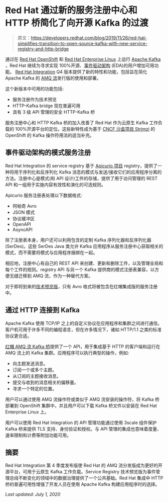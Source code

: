 # Red Hat 通过新的服务注册中心和 HTTP 桥简化了向开源 Kafka 的过渡

> 原文：<https://developers.redhat.com/blog/2019/11/26/red-hat-simplifies-transition-to-open-source-kafka-with-new-service-registry-and-http-bridge>

通过在 [Red Hat OpenShift](https://developers.redhat.com/openshift/) 和 [Red Hat Enterprise Linux](https://developers.redhat.com/topics/linux/) 上运行 [Apache Kafka](https://developers.redhat.com/videos/youtube/QYbXDp4Vu-8/) ，Red Hat 继续为寻求实现 100%开源、[事件驱动架构](https://developers.redhat.com/topics/event-driven/) (EDA)的用户增加可用功能。 [Red Hat Integration](https://www.redhat.com/en/products/integration) Q4 版本提供了新的特性和功能，包括旨在简化 Apache Kafka 的 [AMQ 流](https://www.redhat.com/en/resources/amq-streams-datasheet)发行版的使用和部署。

这个新版本中可用的功能包括:

*   服务注册作为技术预览
*   HTTP-Kafka bridge 现在普遍可用
*   具有 3 级 API 管理的安全 HTTP-Kafka 桥

服务注册中心和 HTTP Kafka 桥的加入改善了 Red Hat 作为云原生 Kafka 工作负载的 100%开源平台的定位。这些新特性成为基于 [CNCF 沙盒项目 Strimzi](https://strimzi.io/2019/09/06/cncf.html) 的 OpenShift 的 Kafka 操作符用法的适当补充。

## 事件驱动架构的模式服务注册

Red Hat Integration 的 service registry 基于 [Apicurio 项目](https://www.apicur.io/) registry，提供了一种将用于序列化和反序列化 Kafka 消息的模式与发送/接收它们的应用程序分离的方法。注册中心是模式(和 API 设计)工件的存储，提供了用于访问管理的 REST API 和一组用于实施内容有效性和演化的可选规则。

Apicurio 服务注册表处理以下数据格式:

*   阿帕奇 Avro
*   JSON 模式
*   协议缓冲区
*   OpenAPI
*   AsyncAPI

除了注册表本身，用户还可以利用包含的定制 Kafka 序列化器和反序列化器(SerDes)。这些 SerDes Java 类允许 Kafka 应用程序从服务注册中心获取相关的模式，而不需要将模式与应用程序捆绑在一起。

相应地，注册中心有自己的 REST API 来创建、更新和删除工件，以及管理全局和每个工件的规则。registry API 与另一个 Kafka 提供商的模式注册表兼容，以方便无缝迁移到 AMQ 流，作为一种替代方案。

对于即将到来的[技术预览版](https://access.redhat.com/support/offerings/techpreview)，只有 Avro 格式将被包含在红帽集成版的服务注册中。

## 通过 HTTP 连接到 Kafka

Apache Kafka 使用 TCP/IP 之上的自定义协议在应用程序和集群之间进行通信。客户机可用于许多不同的编程语言，但在许多情况下，诸如 HTTP/1.1 之类的标准协议更合适。

[红帽 AMQ 流 Kafka 桥](https://access.redhat.com/documentation/en-us/red_hat_amq/7.5/html-single/using_amq_streams_on_openshift/index#assembly-kafka-bridge-overview-str)提供了一个 API，用于集成基于 HTTP 的客户端和运行在 AMQ 流上的 Kafka 集群。应用程序可以执行典型的操作，例如:

*   向主题发送消息。
*   订阅一个或多个主题。
*   从订阅的主题接收消息。
*   提交与收到的消息相关的偏移量。
*   寻求一个特定的位置。

用户可以通过使用 AMQ 流操作符或类似于 AMQ 流安装的操作符，将 Kafka 桥部署到 OpenShift 集群中，并且用户可以下载 Kafka 桥文件以安装在 Red Hat Enterprise Linux 上。

用户可以使用 Red Hat Integration 的 API 管理功能通过使用 3scale 组件保护 Kafka 桥来提供 TLS 支持、身份验证和授权。与 API 管理的集成也意味着度量、速率限制和计费等附加功能可用。

## 摘要

Red Hat Integration 第 4 季度发布版使 Red Hat 的 AMQ 流分发版成为更好的开源平台，可用于云原生 Kafka 工作负载。Service Registry 技术预览版为事件管理总线不断变化的领域中的数据治理提供了一个公共基础。Red Hat 集成中 HTTP 桥的普遍可用性增强了开发人员在使用 Apache Kafka 构建应用程序时的选择。

*Last updated: July 1, 2020*